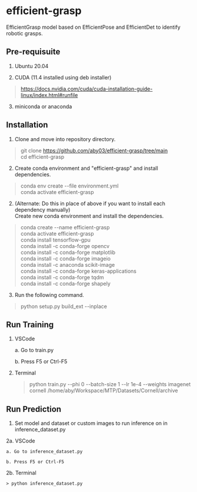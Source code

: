 # efficient-grasp
EfficientGrasp model based on EfficientPose and EfficientDet to identify robotic grasps.

## Pre-requisuite
1. Ubuntu 20.04

2. CUDA (11.4 installed using deb installer)
> https://docs.nvidia.com/cuda/cuda-installation-guide-linux/index.html#runfile

3. miniconda or anaconda
## Installation
1. Clone and move into repository directory.
> git clone https://github.com/aby03/efficient-grasp/tree/main  
> cd efficient-grasp

2. Create conda environment and "efficient-grasp" and install dependencies.
> conda env create --file environment.yml  
> conda activate efficient-grasp


2. (Alternate: Do this in place of above if you want to install each dependency manually)  
Create new conda environment and install the dependencies.
> conda create --name efficient-grasp  
> conda activate efficient-grasp  
> conda install tensorflow-gpu  
> conda install -c conda-forge opencv   
> conda install -c conda-forge matplotlib   
> conda install -c conda-forge imageio  
> conda install -c anaconda scikit-image    
> conda install -c conda-forge keras-applications   
> conda install -c conda-forge tqdm     
> conda install -c conda-forge shapely

3. Run the following command.
> python setup.py build_ext --inplace

## Run Training

1. VSCode

    a. Go to train.py

    b. Press F5 or Ctrl-F5

2. Terminal

    > python train.py --phi 0 --batch-size 1 --lr 1e-4 --weights imagenet cornell /home/aby/Workspace/MTP/Datasets/Cornell/archive

## Run Prediction
1. Set model and dataset or custom images to run inference on in inference_dataset.py

2a. VSCode
    
    a. Go to inference_dataset.py

    b. Press F5 or Ctrl-F5

2b. Terminal

    > python inference_dataset.py

<!-- ## Ros commands

### Create Package
1. > cd ros-grasp/src
2. > catkin_create_pkg beginner_tutorials std_msgs rospy roscpp
3. > cd ..
4. > catkin_make

### Add python files to package
1. Go to ros-grasp/src/<PACKAGE-NAME>
2. mkdir scripts
3. cd scripts
4. ADD ALL PYTHON FILES HERE
5. cd ..
6. ADD NAMES OF ALL PYTHON FILES IN CMAKELIST HERE IN "catkin_install_python()"

### Building package
1. cd ros-grasp     (CATKIN WS FOLDER)
2. catkin_make
3. source devel/setup.bash -->